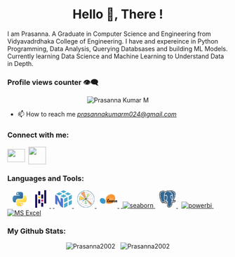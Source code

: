 <h1 align="center">Hello 👋, There !</h1>
<!-- <h3 align="center">A Computer Science graduate .</h3> -->

I am Prasanna. A Graduate in Computer Science and Engineering from Vidyavadrdhaka College of Engineering. I have and expereince in  Python Programming, Data Analysis, Querying Databsases and building ML Models. Currently learning Data Science and Machine Learning to Understand Data in Depth. 

### Profile views counter 👁‍🗨


<p align="center"> <img src="https://komarev.com/ghpvc/?username=Prasanna2002&label=Profile%20views&color=0e75b6&style=flat" alt="Prasanna Kumar M" /> </p>



- 📫 How to reach me *prasannakumarm024@gmail.com*

<h3 align="left">Connect with me:</h3>
<p align="left">
<a href="https://www.linkedin.com/in/prasanna-kumar-m-61560b237/" target="blank"><img align="center" src="https://raw.githubusercontent.com/rahuldkjain/github-profile-readme-generator/master/src/images/icons/Social/linked-in-alt.svg" height="30" width="40" /></a> &nbsp;<a href="https://discordapp.com/users/756789920164741190" target="blank"><img align="center" src="https://www.svgrepo.com/show/353655/discord-icon.svg" height="40" width="40" /></a>
</p>

</p>
<h3 align="left">Languages and Tools:</h3>

<p align="left"> 

&nbsp;
<a href="https://www.python.org/" target="_blank" rel="noreferrer"> <img src="https://github.com/devicons/devicon/blob/master/icons/python/python-original.svg" alt="python" width="40" height="40"/></a>&nbsp; <a href="https://pandas.pydata.org/" target="_blank" rel="noreferrer"> <img src="https://github.com/devicons/devicon/blob/master/icons/pandas/pandas-original.svg" alt="pandas" width="40" height="40"/> </a> &nbsp;<a href="https://numpy.org/" target="_blank" rel="noreferrer"> <img src="https://github.com/devicons/devicon/blob/master/icons/numpy/numpy-original.svg" alt="numpy" width="40" height="40"/> </a> &nbsp; <a href="https://matplotlib.org/" target="_blank" rel="noreferrer"> <img src="https://github.com/devicons/devicon/blob/master/icons/matplotlib/matplotlib-original.svg" alt="matplotlib" width="40" height="40"/> </a> &nbsp; <a href="https://scikit-learn.org/stable/" target="_blank" rel="noreferrer"> <img src="https://github.com/devicons/devicon/blob/master/icons/scikitlearn/scikitlearn-original.svg" alt="scikit-learn" width="40" height="40"/> </a> &nbsp;<a href="https://seaborn.pydata.org/" target="_blank" rel="noreferrer"> <img src="https://seaborn.pydata.org/_static/logo-wide-lightbg.svg" alt="seaborn" width="40" height="40"/> </a> &nbsp; <a href="https://www.postgresql.org/" target="_blank" rel="noreferrer"> <img src="https://github.com/devicons/devicon/blob/master/icons/postgresql/postgresql-original.svg" alt="postgresql" width="40" height="40"/> </a> &nbsp; <a href="https://www.microsoft.com/en-us/power-platform/products/power-bi" target="_blank" rel="noreferrer"> <img src="https://github.com/microsoft/PowerBI-Icons/blob/main/SVG/Power-BI.svg" alt="powerbi" width="40" height="40"/> </a>&nbsp;<a href="https://www.microsoft.com/en-in/microsoft-365/excel" target="_blank" rel="noreferrer"> <img src="https://github.com/sempostma/office365-icons/blob/master/svg/excel.svg" alt="MS Excel" width="40" height="40"/> </a> 


<h3 align="left">My Github Stats: </h3>
<p align = "center"><img height = "600" width = "400" src="https://github-readme-stats.vercel.app/api/top-langs?username=Prasanna2002&show_icons=true&locale=en&layout=compact" alt="Prasanna2002"/> &nbsp;  <img src="https://github-readme-stats.vercel.app/api?username=Prasanna2002&show_icons=true&locale=en&theme=default" alt="Prasanna2002" /></p>


